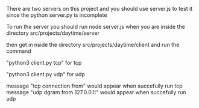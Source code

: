 There are two servers on this project and you should use server.js to test it since the python server.py is incomplete

To run the server you should run node server.js when you are inside the directory src/projects/daytime/server

then get in nside the directory src/projects/daytime/client 
and run the command 

"python3 client.py tcp" for tcp


 "python3 client.py udp" for udp

message "tcp connection from" would appear when succefully run tcp
message "udp dgram from 127.0.0.1:" would appear when succefully run udp